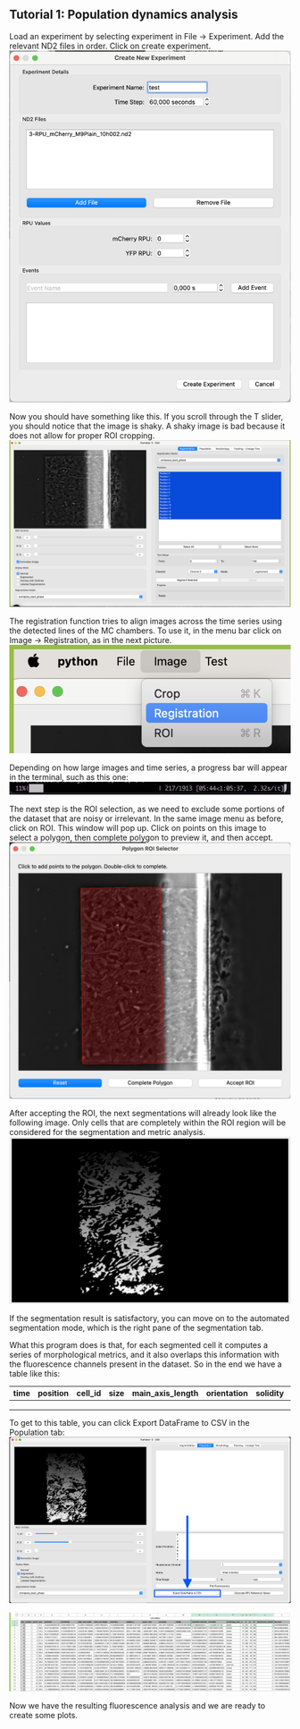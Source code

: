 ## Tutorial 1: Population dynamics analysis

Load an experiment by selecting experiment in File -> Experiment. Add the relevant ND2 files in order. Click on create experiment.
![Load experiment](img/tut_1_experiment.png)

Now you should have something like this. If you scroll through the T slider, you should notice that the image is shaky. A shaky image is bad because it does not allow for proper ROI cropping.
![Preview data](img/tut_1_preview.png)

The registration function tries to align images across the time series using the detected lines of the MC chambers. To use it, in the menu bar click on Image -> Registration, as in the next picture.
![Registration](img/tut_1_registration.png)

Depending on how large images and time series, a progress bar will appear in the terminal, such as this one:
![Registration progress bar](img/tut_1_registration_progress.png)

The next step is the ROI selection, as we need to exclude some portions of the dataset that are noisy or irrelevant. In the same image menu as before, click on ROI. This window will pop up. Click on points on this image to select a polygon, then complete polygon to preview it, and then accept.
![ROI Selection](img/tut_1_roi.png)

After accepting the ROI, the next segmentations will already look like the following image. Only cells that are completely within the ROI region will be considered for the segmentation and metric analysis.
![Segmentation Preview](img/tut_1_segmentation_result.png)

If the segmentation result is satisfactory, you can move on to the automated segmentation mode, which is the right pane of the segmentation tab. 

What this program does is that, for each segmented cell it computes a series of morphological metrics, and it also overlaps this information with the fluorescence channels present in the dataset. So in the end we have a table like this:

| time | position | cell_id | size | main_axis_length | orientation | solidity | fluo_intensity | fluo_channel |
| ---- | -------- | ------- | ---- | ---------------- | ----------- | -------- | -------------- | ------------ |
|      |          |         |      |                  |             |          |                |              |
|      |          |         |      |                  |             |          |                |              |
|      |          |         |      |                  |             |          |                |              |

To get to this table, you can click Export DataFrame to CSV in the Population tab:
![Export Dataframe](img/tut_1_export_dataframe.png)

![Table Example](img/tut_1_table.png)

Now we have the resulting fluorescence analysis and we are ready to create some plots.
